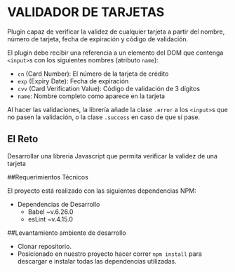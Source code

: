 # VALIDADOR DE TARJETAS
Plugin capaz de verificar la validez de cualquier tarjeta a partir del nombre, número de tarjeta, fecha de expiración y código de validación.

El plugin debe recibir una referencia a un elemento del DOM que contenga
`<input>`s con los siguientes nombres (atributo `name`):

* `cn` (Card Number): El número de la tarjeta de crédito
* `exp` (Expiry Date): Fecha de expiración
* `cvv` (Card Verification Value): Código de validación de 3 dígitos
* `name`: Nombre completo como aparece en la tarjeta

Al hacer las validaciones, la librería añade la clase `.error` a los `<input>`s que no pasen la validación, o la clase `.success` en caso de que sí pase.

## El Reto

Desarrollar una libreria Javascript que permita verificar la validez de una tarjeta

##Requerimientos Técnicos

El proyecto está realizado con las siguientes dependencias NPM:

+ Dependencias de Desarrollo
	- Babel ~v.6.26.0
	- esLint ~v.4.15.0

##Levantamiento ambiente de desarrollo


+ Clonar repositorio.
+ Posicionado en nuestro proyecto hacer correr `npm install` para descargar e instalar todas las dependencias utilizadas.






